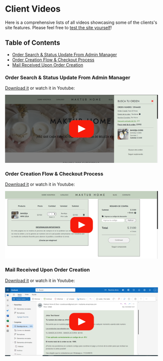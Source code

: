 # Client Videos
Here is a comprehensive lists of all videos showcasing some of the clients's site features. Please feel free to [test the site yourself](https://maktubhome.com)!
## Table of Contents
- [Order Search & Status Update From Admin Manager](#order-search--status-update-from-admin-manager)
- [Order Creation Flow & Checkout Process]($order-creation-flow--checkout-process)
- [Mail Received Upon Order Creation](#mail-received-upon-order-creation)
### Order Search & Status Update From Admin Manager
[Download it](Client/Files/Order%20Search%20%26%20Status%20Update%20From%20Admin%20Manager.mp4) or watch it in Youtube:  

[![Admin Order Manager](../Thumbnails/Video%2012%20-%20Order%20Search.png)](https://youtu.be/4f9yYVRFiMg)
### Order Creation Flow & Checkout Process
[Download it](Client/Files/Order%Creation%20Flow.mp4) or watch it in Youtube:  

[![Admin Order Manager](../Thumbnails/Video%201%20-%20Order%20Flow.png)](https://youtu.be/VBnJ5AW-fv8)
### Mail Received Upon Order Creation
[Download it](Client/Files/Mail%Received%20Upon%20Order%20Creation.mp4) or watch it in Youtube:  

[![Admin Order Manager](../Thumbnails/Video%202%20-%20Mail%20Received.png)](https://youtu.be/tWiCpnOBkuM)
